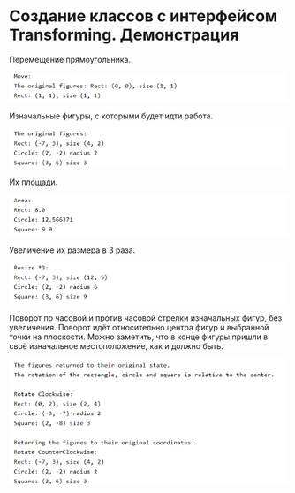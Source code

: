 # Создание классов с интерфейсом Transforming. Демонстрация

Перемещение прямоугольника.

![screenshot_1](https://github.com/EkaterinaKugot/Transforming/blob/main/images/1.png)

Изначальные фигуры, с которыми будет идти работа.

![screenshot_1](https://github.com/EkaterinaKugot/Transforming/blob/main/images/2.png)

Их площади.

![screenshot_1](https://github.com/EkaterinaKugot/Transforming/blob/main/images/3.png)

Увеличение их размера в 3 раза.

![screenshot_1](https://github.com/EkaterinaKugot/Transforming/blob/main/images/4.png)

Поворот по часовой и против часовой стрелки изначальных фигур, без увеличения. Поворот идёт относительно центра фигур и выбранной точки на плоскости. Можно заметить, что в конце фигуры пришли в своё изначальное местоположение, как и должно быть.

![screenshot_1](https://github.com/EkaterinaKugot/Transforming/blob/main/images/5.png)
